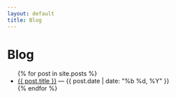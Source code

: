 ```yaml
---
layout: default
title: Blog
---
```


# Blog

<ul>
{% for post in site.posts %}
  <li><a href="{{ post.url }}">{{ post.title }}</a> — {{ post.date | date: "%b %d, %Y" }}</li>
{% endfor %}
</ul>

